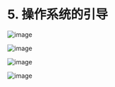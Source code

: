 # 5. 操作系统的引导

![image](https://github.com/user-attachments/assets/0f2f03d9-9944-4fb0-98df-79b82b7bc6c1)

![image](https://github.com/user-attachments/assets/2a29517a-e87d-41a2-a26b-cac16760c3ab)

![image](https://github.com/user-attachments/assets/b245ff92-41d7-41f8-ae32-c4540bb50f68)

![image](https://github.com/user-attachments/assets/ffd2562c-20b8-40e5-8caf-e68fd9dea9b3)
